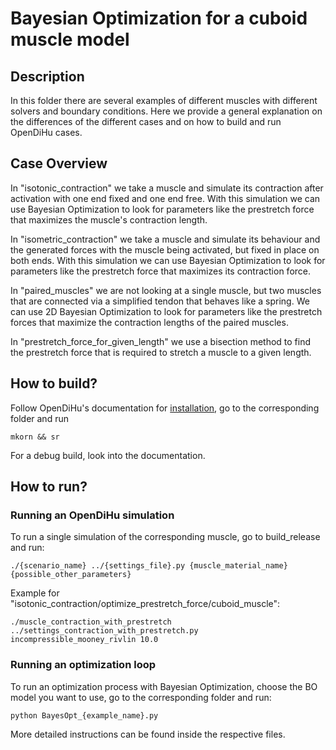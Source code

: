 # Bayesian Optimization for a cuboid muscle model

## Description
In this folder there are several examples of different muscles with different solvers and boundary conditions. Here we provide a general explanation on the differences of the different cases and on how to build and run OpenDiHu cases.

## Case Overview

In "isotonic_contraction" we take a muscle and simulate its contraction after activation with one end fixed and one end free. With this simulation we can use Bayesian Optimization to look for parameters like the prestretch force that maximizes the muscle's contraction length. 

In "isometric_contraction" we take a muscle and simulate its behaviour and the generated forces with the muscle being activated, but fixed in place on both ends. With this simulation we can use Bayesian Optimization to look for parameters like the prestretch force that maximizes its contraction force. 

In "paired_muscles" we are not looking at a single muscle, but two muscles that are connected via a simplified tendon that behaves like a spring. We can use 2D Bayesian Optimization to look for parameters like the prestretch forces that maximize the contraction lengths of the paired muscles.

In "prestretch_force_for_given_length" we use a bisection method to find the prestretch force that is required to stretch a muscle to a given length. 

## How to build?
Follow OpenDiHu's documentation for [installation](https://opendihu.readthedocs.io/en/latest/user/installation.html#), go to the corresponding folder and run 
```
mkorn && sr
```
For a debug build, look into the documentation. 

## How to run?

### Running an OpenDiHu simulation
To run a single simulation of the corresponding muscle, go to build_release and run:

```
./{scenario_name} ../{settings_file}.py {muscle_material_name} {possible_other_parameters}
```
Example for "isotonic_contraction/optimize_prestretch_force/cuboid_muscle":
```
./muscle_contraction_with_prestretch ../settings_contraction_with_prestretch.py incompressible_mooney_rivlin 10.0
```
### Running an optimization loop

To run an optimization process with Bayesian Optimization, choose the BO model you want to use, go to the corresponding folder and run:
```
python BayesOpt_{example_name}.py
```
More detailed instructions can be found inside the respective files.

